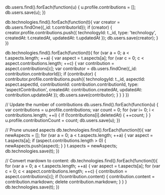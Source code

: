 db.users.find().forEach(function(u) {
  u.profile.contributions = [];
  db.users.save(u);
})

db.technologies.find().forEach(function(t){
  var creator = db.users.findOne({_id: t.contributorId});
  if (creator) {
    creator.profile.contributions.push({
        technologyId: t._id,
        type: 'technology',
        createdAt: t.createdAt,
        updatedAt: t.updatedAt
    });
    db.users.save(creator);
  }
})

db.technologies.find().forEach(function(t){
  for (var a = 0; a < t.aspects.length; ++a) {
    var aspect = t.aspects[a];
    for (var c = 0; c < aspect.contributions.length; ++c) {
      var contribution = aspect.contributions[c];
      var contributor = db.users.findOne({_id: contribution.contributorId});
      if (contributor) {
        contributor.profile.contributions.push({
            technologyId: t._id,
            aspectId: aspect.aspectId,
            contributionId: contribution.contributionId,
            type: 'aspectContribution',
            createdAt: contribution.createdAt,
            updatedAt: contribution.updatedAt
        });
        db.users.save(contributor);
      }
    }
  }
})

// Update the number of contributions
db.users.find().forEach(function(u) {
  var contributions = u.profile.contributions;
  var count = 0;
  for (var i= 0; i < contributions.length; ++i) {
    if (!contributions[i].deletedAt) {
      ++count;
    }
  }
  u.profile.contributionCount = count;
  db.users.save(u);
})

// Prune unused aspects
db.technologies.find().forEach(function(t){
  var newAspects = [];
  for (var a = 0; a < t.aspects.length; ++a) {
    var aspect = t.aspects[a];
    if (aspect.contributions.length > 0) {
      newAspects.push(aspect);
    }
  }
  t.aspects = newAspects;
  db.technologies.save(t);
})


// Convert mardown to content:
db.technologies.find().forEach(function(t){
  for (var a = 0; a < t.aspects.length; ++a) {
    var aspect = t.aspects[a];
    for (var c = 0; c < aspect.contributions.length; ++c) {
      contribution = aspect.contributions[c];
      if (!contribution.content) {
        contribution.content = contribution.markdown;
        delete contribution.markdown;
      }
    }
  }
  db.technologies.save(t);
})

